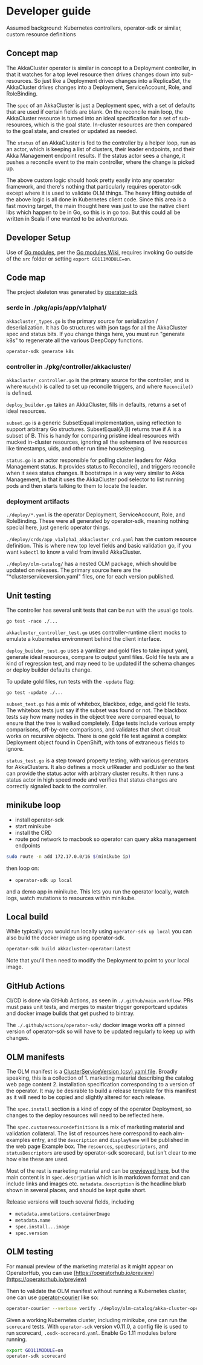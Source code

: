 # Developer guide

Assumed background: Kubernetes controllers, operator-sdk or similar, custom resource definitions

## Concept map

The AkkaCluster operator is similar in concept to a Deployment controller, in that it
watches for a top level resource then drives changes down into sub-resources. So just like
a Deployment drives changes into a ReplicaSet, the AkkaCluster drives changes into a
Deployment, ServiceAccount, Role, and RoleBinding.

The `spec` of an AkkaCluster is just a Deployment spec, with a set of defaults that are
used if certain fields are blank. On the reconcile main loop, the AkkaCluster resource is
turned into an ideal specification for a set of sub-resources, which is the goal state.
In-cluster resources are then compared to the goal state, and created or updated as needed.

The `status` of an AkkaCluster is fed to the controller by a helper loop, run as an actor,
which is keeping a list of clusters, their leader endpoints, and their Akka Management
endpoint results. If the status actor sees a change, it pushes a reconcile event to the
main controller, where the change is picked up.

The above custom logic should hook pretty easily into any operator framework, and there's
nothing that particularly requires operator-sdk except where it is used to validate OLM
things. The heavy lifting outside of the above logic is all done in Kubernetes client
code. Since this area is a fast moving target, the main thought here was just to use the
native client libs which happen to be in Go, so this is in go too. But this could all be
written in Scala if one wanted to be adventurous.

## Developer Setup

Use of [Go modules](https://github.com/operator-framework/operator-sdk/blob/master/doc/user-guide.md#go-modules),
per the [Go modules Wiki](https://github.com/golang/go/wiki/Modules), requires invoking Go outside of the `src` folder
or setting `export GO111MODULE=on`.

## Code map

The project skeleton was generated by [operator-sdk](https://github.com/operator-framework/operator-sdk)

### serde in ./pkg/apis/app/v1alpha1/

`akkacluster_types.go` is the primary source for serialization / deserialization. It has
Go structures with json tags for all the AkkaCluster spec and status bits. If you change
things here, you must run "generate k8s" to regenerate all the various DeepCopy functions.

```sh
operator-sdk generate k8s
```

### controller in ./pkg/controller/akkacluster/

`akkacluster_controller.go` is the primary source for the controller, and is where
`Watch()` is called to set up reconcile triggers, and where `Reconcile()` is defined.

`deploy_builder.go` takes an AkkaCluster, fills in defaults, returns a set of ideal
resources.

`subset.go` is a generic SubsetEqual implementation, using reflection to support arbitrary
Go structures. SubsetEqual(A,B) returns true if A is a subset of B. This is handy for
comparing pristine ideal resources with mucked in-cluster resources, ignoring all the
ephemera of live resources like timestamps, uids, and other run time housekeeping.

`status.go` is an actor responsible for polling cluster leaders for Akka Management
status. It provides status to Reconcile(), and triggers reconcile when it sees status
changes. It bootstraps in a way very similar to Akka Management, in that it uses the
AkkaCluster pod selector to list running pods and then starts talking to them to locate
the leader.

### deployment artifacts

`./deploy/*.yaml` is the operator Deployment, ServiceAccount, Role, and RoleBinding. These
were all generated by operator-sdk, meaning nothing special here, just generic operator
things.

`./deploy/crds/app_v1alpha1_akkacluster_crd.yaml` has the custom resource definition. This is where
new top level fields and basic validation go, if you want `kubectl` to know a valid from
invalid AkkaCluster.

`./deploy/olm-catalog/` has a nested OLM package, which should be updated on releases. The
primary source here are the "*clusterserviceversion.yaml" files, one for each version published.

## Unit testing

The controller has several unit tests that can be run with the usual go tools.

```text
go test -race ./...
```

`akkacluster_controller_test.go` uses controller-runtime client mocks to emulate a
kubernetes environment behind the client interface.

`deploy_builder_test.go` uses a yamlizer and gold files to take input yaml, generate ideal
resources, compare to output yaml files. Gold file tests are a kind of regression test,
and may need to be updated if the schema changes or deploy builder defaults change.

To update gold files, run tests with the `-update` flag:

```text
go test -update ./...
```

`subset_test.go` has a mix of whitebox, blackbox, edge, and gold file tests. The whitebox
tests just say if the subset was found or not. The blackbox tests say how many nodes in
the object tree were compared equal, to ensure that the tree is walked completely. Edge
tests include various empty comparisons, off-by-one comparisons, and validates that short
circuit works on recursive objects. There is one gold file test against a complex
Deployment object found in OpenShift, with tons of extraneous fields to ignore.

`status_test.go` is a step toward property testing, with various generators for
AkkaClusters. It also defines a mock urlReader and podLister so the test can provide the
status actor with arbitrary cluster results. It then runs a status actor in high speed
mode and verifies that status changes are correctly signaled back to the controller.

## minikube loop

* install operator-sdk
* start minikube
* install the CRD
* route pod network to macbook so operator can query akka management endpoints

```sh
sudo route -n add 172.17.0.0/16 $(minikube ip)
```

then loop on:

* `operator-sdk up local`

and a demo app in minikube. This lets you run the operator locally, watch logs, watch
mutations to resources within minikube.

## Local build

While typically you would run locally using `operator-sdk up local` you can also build the
docker image using operator-sdk.

```sh
operator-sdk build akkacluster-operator:latest
```

Note that you'll then need to modify the Deployment to point to your local image.

## GitHub Actions

CI/CD is done via GitHub Actions, as seen in `./.github/main.workflow`. PRs must pass unit
tests, and merges to master trigger goreportcard updates and docker image builds that get
pushed to bintray.

The `./.github/actions/operator-sdk/` docker image works off a pinned version of
operator-sdk so will have to be updated regularly to keep up with changes.

## OLM manifests

The OLM manifest is a [ClusterServiceVersion (csv) yaml
file](https://github.com/operator-framework/operator-lifecycle-manager/blob/master/Documentation/design/building-your-csv.md).
Broadly speaking, this is a collection of 1. marketing material describing the catalog web
page content 2. installation specification corresponding to a version of the operator. It
may be desirable to build a release template for this manifest as it will need to be
copied and slightly altered for each release.

The `spec.install` section is a kind of copy of the operator Deployment, so changes to the
deploy resources will need to be reflected here.

The `spec.customresourcedefinitions` is a mix of marketing material and validation
collateral. The list of resources here correspond to each alm-examples entry, and the
`description` and `displayName` will be published in the web page Example box. The
`resources`, `specDescriptors`, and `statusDescriptors` are used by operator-sdk
scorecard, but isn't clear to me how else these are used.

Most of the rest is marketing material and can be [previewed
here](https://operatorhub.io/preview), but the main content is in `spec.description` which
is in markdown format and can include links and images etc. `metadata.description` is the
headline blurb shown in several places, and should be kept quite short.

Release versions will touch several fields, including

* `metadata.annotations.containerImage`
* `metadata.name`
* `spec.install...image`
* `spec.version`

## OLM testing

For manual preview of the marketing material as it might appear on OperatorHub, you can
use [https://operatorhub.io/preview](https://operatorhub.io/preview)

Then to validate the OLM manifest without running a Kubernetes cluster, one can use
[operator-courier](https://github.com/operator-framework/operator-courier) like so:

```sh
operator-courier --verbose verify ./deploy/olm-catalog/akka-cluster-operator
```

Given a working Kubernetes cluster, including minikube, one can run the `scorecard` tests.
With `operator-sdk` version v0.11.0, a config file is used to run scorecard, `.osdk-scorecard.yaml`.
Enable Go 1.11 modules before running.

```sh
export GO111MODULE=on
operator-sdk scorecard
```
